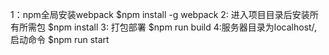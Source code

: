 1：npm全局安装webpack      $npm install -g webpack
2: 进入项目目录后安装所有所需包   $npm install
3: 打包部署 $npm run build
4:服务器目录为localhost/,启动命令 $npm run start
